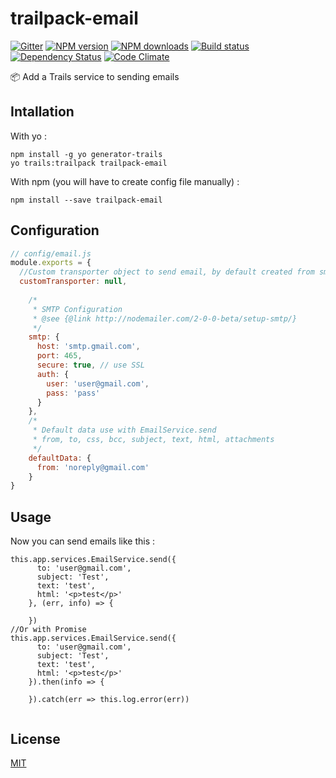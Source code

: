 # trailpack-email
[![Gitter][gitter-image]][gitter-url]
[![NPM version][npm-image]][npm-url]
[![NPM downloads][npm-download]][npm-url]
[![Build status][ci-image]][ci-url]
[![Dependency Status][daviddm-image]][daviddm-url]
[![Code Climate][codeclimate-image]][codeclimate-url]

:package: Add a Trails service to sending emails

## Intallation
With yo : 

```
npm install -g yo generator-trails
yo trails:trailpack trailpack-email
```

With npm (you will have to create config file manually) :
 
`npm install --save trailpack-email`

## Configuration
```js
// config/email.js
module.exports = {
  //Custom transporter object to send email, by default created from smtp values but can be override here
  customTransporter: null,
  
    /*
     * SMTP Configuration
     * @see {@link http://nodemailer.com/2-0-0-beta/setup-smtp/}
     */
    smtp: {
      host: 'smtp.gmail.com',
      port: 465,
      secure: true, // use SSL
      auth: {
        user: 'user@gmail.com',
        pass: 'pass'
      }
    },
    /*
     * Default data use with EmailService.send
     * from, to, css, bcc, subject, text, html, attachments
     */
    defaultData: {
      from: 'noreply@gmail.com'
    }
}
```

## Usage
Now you can send emails like this : 

```
this.app.services.EmailService.send({
      to: 'user@gmail.com',
      subject: 'Test',
      text: 'test',
      html: '<p>test</p>'
    }, (err, info) => {

    })
//Or with Promise
this.app.services.EmailService.send({
      to: 'user@gmail.com',
      subject: 'Test',
      text: 'test',
      html: '<p>test</p>'
    }).then(info => {

    }).catch(err => this.log.error(err))
    
```

## License
[MIT](https://github.com/jaumard/trailpack-email/blob/master/LICENSE)

[npm-image]: https://img.shields.io/npm/v/trailpack-email.svg?style=flat-square
[npm-url]: https://npmjs.org/package/trailpack-email
[npm-download]: https://img.shields.io/npm/dt/trailpack-email.svg
[ci-image]: https://travis-ci.org/jaumard/trailpack-email.svg?branch=master
[ci-url]: https://travis-ci.org/jaumard/trailpack-email
[daviddm-image]: http://img.shields.io/david/jaumard/trailpack-email.svg?style=flat-square
[daviddm-url]: https://david-dm.org/jaumard/trailpack-email
[codeclimate-image]: https://img.shields.io/codeclimate/github/jaumard/trailpack-email.svg?style=flat-square
[codeclimate-url]: https://codeclimate.com/github/jaumard/trailpack-email
[gitter-image]: http://img.shields.io/badge/+%20GITTER-JOIN%20CHAT%20%E2%86%92-1DCE73.svg?style=flat-square
[gitter-url]: https://gitter.im/trailsjs/trails
